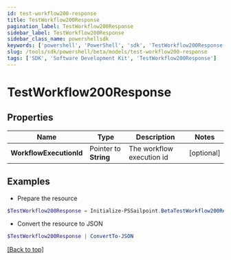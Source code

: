 ```yaml
---
id: test-workflow200-response
title: TestWorkflow200Response
pagination_label: TestWorkflow200Response
sidebar_label: TestWorkflow200Response
sidebar_class_name: powershellsdk
keywords: ['powershell', 'PowerShell', 'sdk', 'TestWorkflow200Response'] 
slug: /tools/sdk/powershell/beta/models/test-workflow200-response
tags: ['SDK', 'Software Development Kit', 'TestWorkflow200Response']
---
```



# TestWorkflow200Response

## Properties

Name | Type | Description | Notes
------------ | ------------- | ------------- | -------------
**WorkflowExecutionId** |  Pointer to **String** | The workflow execution id | [optional] 

## Examples

- Prepare the resource
```powershell
$TestWorkflow200Response = Initialize-PSSailpoint.BetaTestWorkflow200Response  -WorkflowExecutionId 0e11cefa-96e7-4b67-90d0-065bc1da5753
```

- Convert the resource to JSON
```powershell
$TestWorkflow200Response | ConvertTo-JSON
```


[[Back to top]](#) 

